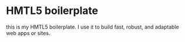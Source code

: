 # HMTL5 boilerplate
this is my HMTL5 boilerplate. I use it to build fast, robust, and adaptable web apps or sites.
